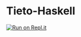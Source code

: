# Tieto-Haskell
[![Run on Repl.it](https://repl.it/badge/github/Zabacz/Tieto-Haskell)](https://repl.it/github/Zabacz/Tieto-Haskell)